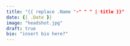 ```yaml
---
title: "{{ replace .Name "-" " " | title }}"
date: {{ .Date }}
image: "headshot.jpg"
draft: true
bio: "insert bio here?"
---
```

